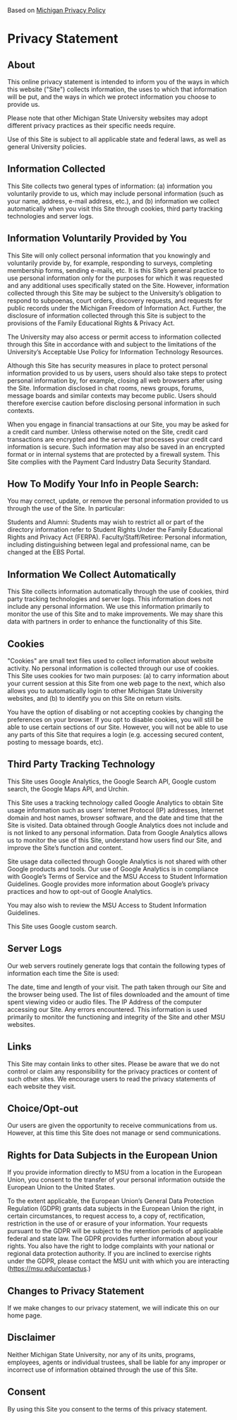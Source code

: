 
Based on [Michigan Privacy Policy](https://maps.msu.edu/privacy.html)


# Privacy Statement 

## About
This online privacy statement is intended to inform you of the ways in which this website ("Site") collects information, the uses to which that information will be put, and the ways in which we protect information you choose to provide us.

Please note that other Michigan State University websites may adopt different privacy practices as their specific needs require. 

Use of this Site is subject to all applicable state and federal laws, as well as general University policies.

## Information Collected
This Site collects two general types of information: (a) information you voluntarily provide to us, which may include personal information (such as your name, address, e-mail address, etc.), and (b) information we collect automatically when you visit this Site through cookies, third party tracking technologies and server logs. 

## Information Voluntarily Provided by You
This Site will only collect personal information that you knowingly and voluntarily provide by, for example, responding to surveys, completing membership forms, sending e-mails, etc.  It is this Site’s general practice to use personal information only for the purposes for which it was requested and any additional uses specifically stated on the Site.  However, information collected through this Site may be subject to the University’s obligation to respond to subpoenas, court orders, discovery requests, and requests for public records under the Michigan Freedom of Information Act.  Further, the disclosure of information collected through this Site is subject to the provisions of the Family Educational Rights & Privacy Act.   

The University may also access or permit access to information collected through this Site in accordance with and subject to the limitations of the University’s Acceptable Use Policy for Information Technology Resources. 

Although this Site has security measures in place to protect personal information provided to us by users, users should also take steps to protect personal information by, for example, closing all web browsers after using the Site.  Information disclosed in chat rooms, news groups, forums, message boards and similar contexts may become public.  Users should therefore exercise caution before disclosing personal information in such contexts.

When you engage in financial transactions at our Site, you may be asked for a credit card number.  Unless otherwise noted on the Site, credit card transactions are encrypted and the server that processes your credit card information is secure.  Such information may also be saved in an encrypted format or in internal systems that are protected by a firewall system. This Site complies with the Payment Card Industry Data Security Standard.

## How To Modify Your Info in People Search:
You may correct, update, or remove the personal information provided to us through the use of the Site. In particular: 

Students and Alumni: Students may wish to restrict all or part of the directory information refer to Student Rights Under the Family Educational Rights and Privacy Act (FERPA).
Faculty/Staff/Retiree: Personal information, including distinguishing between legal and professional name, can be changed at the EBS Portal.
## Information We Collect Automatically
This Site collects information automatically through the use of cookies, third party tracking technologies and server logs.  This information does not include any personal information.  We use this information primarily to monitor the use of this Site and to make improvements.  We may share this data with partners in order to enhance the functionality of this Site. 

## Cookies
"Cookies" are small text files used to collect information about website activity.  No personal information is collected through our use of cookies.  This Site uses cookies for two main purposes: (a) to carry information about your current session at this Site from one web page to the next, which also allows you to automatically login to other Michigan State University websites, and (b) to identify you on this Site on return visits. 

You have the option of disabling or not accepting cookies by changing the preferences on your browser.  If you opt to disable cookies, you will still be able to use certain sections of our Site. However, you will not be able to use any parts of this Site that requires a login (e.g. accessing secured content, posting to message boards, etc).

## Third Party Tracking Technology
This Site uses Google Analytics, the Google Search API, Google custom search, the Google Maps API, and Urchin. 

This Site uses a tracking technology called Google Analytics to obtain Site usage information such as users’ Internet Protocol (IP) addresses, Internet domain and host names, browser software, and the date and time that the Site is visited.  Data obtained through Google Analytics does not include and is not linked to any personal information.  Data from Google Analytics allows us to monitor the use of this Site, understand how users find our Site, and improve the Site’s function and content.

Site usage data collected through Google Analytics is not shared with other Google products and tools.  Our use of Google Analytics is in compliance with Google’s Terms of Service and the MSU Access to Student Information Guidelines.  Google provides more information about Google’s privacy practices and how to opt-out of Google Analytics.

You may also wish to review the MSU Access to Student Information Guidelines.

This Site uses Google custom search.

## Server Logs
Our web servers routinely generate logs that contain the following types of information each time the Site is used:

The date, time and length of your visit.
The path taken through our Site and the browser being used.
The list of files downloaded and the amount of time spent viewing video or audio files.
The IP Address of the computer accessing our Site.
Any errors encountered.
This information is used primarily to monitor the functioning and integrity of the Site and other MSU websites.  

## Links
This Site may contain links to other sites. Please be aware that we do not control or claim any responsibility for the privacy practices or content of such other sites. We encourage users to read the privacy statements of each website they visit.

## Choice/Opt-out
Our users are given the opportunity to receive communications from us.  However, at this time this Site does not manage or send communications.

## Rights for Data Subjects in the European Union
If you provide information directly to MSU from a location in the European Union, you consent to the transfer of your personal information outside the European Union to the United States.

To the extent applicable, the European Union’s General Data Protection Regulation (GDPR) grants data subjects in the European Union the right, in certain circumstances, to request access to, a copy of, rectification, restriction in the use of or erasure of your information. Your requests pursuant to the GDPR will be subject to the retention periods of applicable federal and state law. The GDPR provides further information about your rights. You also have the right to lodge complaints with your national or regional data protection authority. If you are inclined to exercise rights under the GDPR, please contact the MSU unit with which you are interacting (https://msu.edu/contactus.)

## Changes to Privacy Statement
If we make changes to our privacy statement, we will indicate this on our home page. 

## Disclaimer
Neither Michigan State University, nor any of its units, programs, employees, agents or individual trustees, shall be liable for any improper or incorrect use of information obtained through the use of this Site.

## Consent
By using this Site you consent to the terms of this privacy statement.